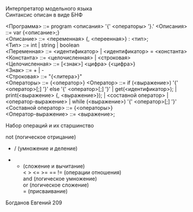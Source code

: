 Интерпретатор модельного языка  
Синтаксис описан в виде БНФ  

<Программа>     ::= program <описания> '{' <операторы> '}.' 
<Описания>      ::= var {<описание>;}  
<Описание>      ::= <переменная> {, <переенная>} : <тип>;  
<Тип>           ::= int | string | boolean    
<Переменная>    ::= <идентификатор> | <идентификатор> = <константа>  
<Константа>     ::= <целочисленная> | <строковая>  
<Целочисленная> ::= [<знак>] <цифра> {<цифра>}  
<Знак>          ::= + | -  
<Строковая>     ::= "{<литера>}"  
<Операторы>     ::= {<оператор>}
<Оператор>      ::= if (<выражение>) '{' <оператор>[;] '}' else '{' <оператор>[;] '}' | get(<идентификатор>); | 
								print(<выражение> {, <выражение>}); |  <составной оператор> | 
								<оператор-выражение>  | while (<выражение>) '{' <оператор>[;] '}'
<Составной оператор> ::= {<операторы>}  
<Оператор-выражение> ::= <выражение>;    

Набор операций и их старшинство  

not  (логическое отрицание)   
* /  (умножение и деление)  
+ -  (сложение и вычитание)  
< > <= >= == !=  (операции отношения)  
and  (логическое умножение)  
or   (логическое сложение)  
=    (присваивание)  


Богданов Евгений 209  

